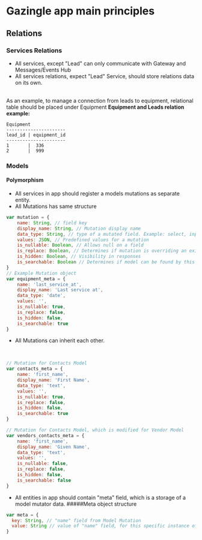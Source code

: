 # Gazingle app main principles

## Relations
### Services Relations
* All services, except "Lead" can only communicate with Gateway and Messages/Events Hub
* All services relations, expect "Lead" Service, should store relations data on its own.
<br>
As an example, to manage a connection from leads to equipment, 
relational table should be placed under Equipment
<b>Equipment and Leads relation example:</b>

````
Equipment
----------------------
lead_id | equipment_id
----------------------
1       |  336
2       |  999
````

### Models
#### Polymorphism
* All services in app should register a models mutations as separate entity.
* All Mutations has same structure
````javascript
var mutation = {
    name: String, // field key
    display_name: String, // Mutation display name
    data_type: String, // type of a mutated field. Example: select, input, text, date, etc.
    values: JSON, // Predefined values for a mutation
    is_nullable: Boolean, // Allows null on a field
    is_replace: Boolean, // Determines if mutation is overriding an existing field, or creates a new one
    is_hidden: Boolean, // Visibility in responses
    is_searchable: Boolean // Determines if model can be found by this field
}
// Example Mutation object
var equipment_meta = {
    name: 'last_service_at',
    display_name: 'Last service at',
    data_type: 'date',
    values: '',
    is_nullable: true,
    is_replace: false, 
    is_hidden: false,
    is_searchable: true
}
````
* All Mutations can inherit each other.
<br />

````javascript
// Mutation for Contacts Model
var contacts_meta = {
    name: 'first_name',
    display_name: 'First Name',
    data_type: 'text',
    values: '',
    is_nullable: true,
    is_replace: false, 
    is_hidden: false,
    is_searchable: true
}

// Mutation for Contacts Model, which is modified for Vendor Model 
var vendors_contacts_meta = {
    name: 'first_name',
    display_name: 'Given Name',
    data_type: 'text',
    values: '',
    is_nullable: false,
    is_replace: false, 
    is_hidden: false,
    is_searchable: false
}
````
* All entities in app should contain "meta" field, which is a storage of a model mutator data.
#####Meta object structure
````javascript
var meta = {
  key: String, // "name" field from Model Mutation 
  value: String // value of "name" field, for this specific instance of a Model
}
````